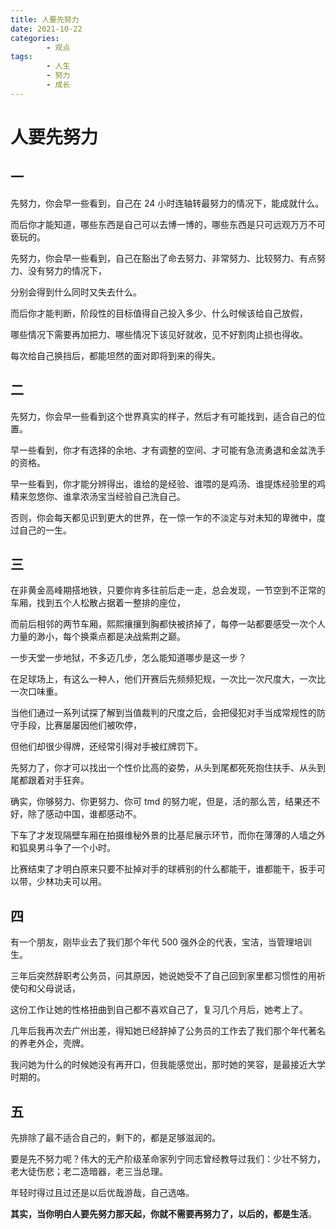 ```yaml
---
title: 人要先努力
date: 2021-10-22
categories:
        - 观点
tags:
        - 人生
        - 努力
        - 成长
---
```


# 人要先努力

## 一

先努力，你会早一些看到，自己在 24 小时连轴转最努力的情况下，能成就什么。

而后你才能知道，哪些东西是自己可以去博一博的，哪些东西是只可远观万万不可亵玩的。

先努力，你会早一些看到，自己在豁出了命去努力、非常努力、比较努力、有点努力、没有努力的情况下，

分别会得到什么同时又失去什么。

而后你才能判断，阶段性的目标值得自己投入多少、什么时候该给自己放假，

哪些情况下需要再加把力、哪些情况下该见好就收，见不好割肉止损也得收。

每次给自己换挡后，都能坦然的面对即将到来的得失。

## 二

先努力，你会早一些看到这个世界真实的样子，然后才有可能找到，适合自己的位置。

早一些看到，你才有选择的余地、才有调整的空间、才可能有急流勇退和金盆洗手的资格。

早一些看到，你才能分辨得出，谁给的是经验、谁喂的是鸡汤、谁提炼经验里的鸡精来忽悠你、谁拿浓汤宝当经验自己洗自己。

否则，你会每天都见识到更大的世界，在一惊一乍的不淡定与对未知的卑微中，度过自己的一生。

## 三

在非黄金高峰期搭地铁，只要你肯多往前后走一走，总会发现，一节空到不正常的车厢，找到五个人松散占据着一整排的座位，

而前后相邻的两节车厢，熙熙攘攘到胸都快被挤掉了，每停一站都要感受一次个人力量的渺小，每个换乘点都是决战紫荆之巅。

一步天堂一步地狱，不多迈几步，怎么能知道哪步是这一步？

在足球场上，有这么一种人，他们开赛后先频频犯规，一次比一次尺度大，一次比一次口味重。

当他们通过一系列试探了解到当值裁判的尺度之后，会把侵犯对手当成常规性的防守手段，比赛屡屡因他们被吹停，

但他们却很少得牌，还经常引得对手被红牌罚下。

先努力了，你才可以找出一个性价比高的姿势，从头到尾都死死抱住扶手、从头到尾都跟着对手狂奔。

确实，你够努力、你更努力、你可 tmd 的努力呢，但是，活的那么苦，结果还不好，除了感动中国，谁都感动不。

下车了才发现隔壁车厢在拍摄维秘外景的比基尼展示环节，而你在薄薄的人墙之外和狐臭男斗争了一个小时。

比赛结束了才明白原来只要不扯掉对手的球裤别的什么都能干，谁都能干，扳手可以带，少林功夫可以用。

## 四

有一个朋友，刚毕业去了我们那个年代 500 强外企的代表，宝洁，当管理培训生。

三年后突然辞职考公务员，问其原因，她说她受不了自己回到家里都习惯性的用祈使句和父母说话，

这份工作让她的性格扭曲到自己都不喜欢自己了，复习几个月后，她考上了。

几年后我再次去广州出差，得知她已经辞掉了公务员的工作去了我们那个年代著名的养老外企，壳牌。

我问她为什么的时候她没有再开口，但我能感觉出，那时她的笑容，是最接近大学时期的。

## 五

先排除了最不适合自己的，剩下的，都是足够滋润的。

要是先不努力呢？伟大的无产阶级革命家列宁同志曾经教导过我们：少壮不努力，老大徒伤悲；老二造暗器，老三当总理。

年轻时得过且过还是以后优哉游哉，自己选咯。

**其实，当你明白人要先努力那天起，你就不需要再努力了，以后的，都是生活**。
